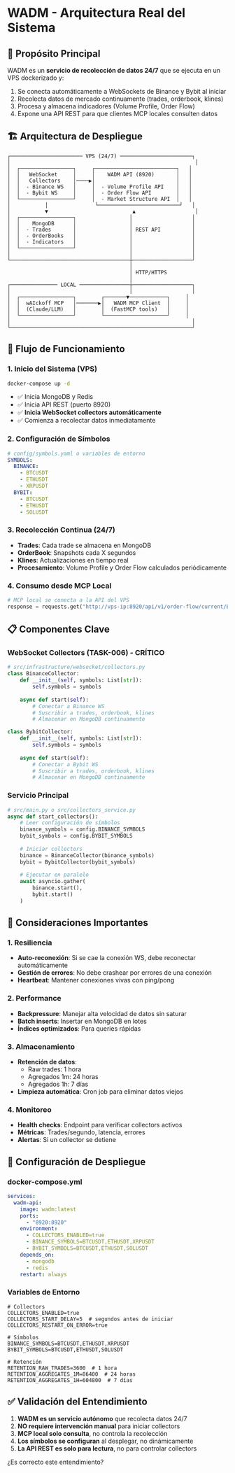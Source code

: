 # WADM - Arquitectura Real del Sistema

## 🎯 Propósito Principal
WADM es un **servicio de recolección de datos 24/7** que se ejecuta en un VPS dockerizado y:
1. Se conecta automáticamente a WebSockets de Binance y Bybit al iniciar
2. Recolecta datos de mercado continuamente (trades, orderbook, klines)
3. Procesa y almacena indicadores (Volume Profile, Order Flow)
4. Expone una API REST para que clientes MCP locales consulten datos

## 🏗️ Arquitectura de Despliegue

```
┌─────────────────────── VPS (24/7) ───────────────────────┐
│                                                           │
│  ┌─────────────────┐     ┌──────────────────────────┐   │
│  │   WebSocket     │     │    WADM API (8920)       │   │
│  │   Collectors    │────▶│                          │   │
│  │  - Binance WS   │     │  - Volume Profile API    │   │
│  │  - Bybit WS     │     │  - Order Flow API        │   │
│  └─────────────────┘     │  - Market Structure API  │   │
│           │               └──────────────────────────┘   │
│           ▼                           ▲                   │
│  ┌─────────────────┐                 │                   │
│  │    MongoDB      │                 │                   │
│  │  - Trades       │                 │ REST API          │
│  │  - OrderBooks   │                 │                   │
│  │  - Indicators   │                 │                   │
│  └─────────────────┘                 │                   │
│                                      │                   │
└──────────────────────────────────────┼───────────────────┘
                                       │
                                       │ HTTP/HTTPS
                                       │
┌─────────────── LOCAL ────────────────┼───────────────────┐
│                                      │                   │
│  ┌─────────────────┐        ┌───────▼────────────┐     │
│  │  wAIckoff MCP   │───────▶│   WADM MCP Client  │     │
│  │  (Claude/LLM)   │        │  (FastMCP tools)   │     │
│  └─────────────────┘        └────────────────────┘     │
│                                                          │
└──────────────────────────────────────────────────────────┘
```

## 🔄 Flujo de Funcionamiento

### 1. Inicio del Sistema (VPS)
```bash
docker-compose up -d
```
- ✅ Inicia MongoDB y Redis
- ✅ Inicia API REST (puerto 8920)
- ✅ **Inicia WebSocket collectors automáticamente**
- ✅ Comienza a recolectar datos inmediatamente

### 2. Configuración de Símbolos
```yaml
# config/symbols.yaml o variables de entorno
SYMBOLS:
  BINANCE:
    - BTCUSDT
    - ETHUSDT
    - XRPUSDT
  BYBIT:
    - BTCUSDT
    - ETHUSDT
    - SOLUSDT
```

### 3. Recolección Continua (24/7)
- **Trades**: Cada trade se almacena en MongoDB
- **OrderBook**: Snapshots cada X segundos
- **Klines**: Actualizaciones en tiempo real
- **Procesamiento**: Volume Profile y Order Flow calculados periódicamente

### 4. Consumo desde MCP Local
```python
# MCP local se conecta a la API del VPS
response = requests.get("http://vps-ip:8920/api/v1/order-flow/current/BTCUSDT")
```

## 📋 Componentes Clave

### WebSocket Collectors (TASK-006) - **CRÍTICO**
```python
# src/infrastructure/websocket/collectors.py
class BinanceCollector:
    def __init__(self, symbols: List[str]):
        self.symbols = symbols
        
    async def start(self):
        # Conectar a Binance WS
        # Suscribir a trades, orderbook, klines
        # Almacenar en MongoDB continuamente

class BybitCollector:
    def __init__(self, symbols: List[str]):
        self.symbols = symbols
        
    async def start(self):
        # Conectar a Bybit WS
        # Suscribir a trades, orderbook, klines
        # Almacenar en MongoDB continuamente
```

### Servicio Principal
```python
# src/main.py o src/collectors_service.py
async def start_collectors():
    # Leer configuración de símbolos
    binance_symbols = config.BINANCE_SYMBOLS
    bybit_symbols = config.BYBIT_SYMBOLS
    
    # Iniciar collectors
    binance = BinanceCollector(binance_symbols)
    bybit = BybitCollector(bybit_symbols)
    
    # Ejecutar en paralelo
    await asyncio.gather(
        binance.start(),
        bybit.start()
    )
```

## 🚨 Consideraciones Importantes

### 1. Resiliencia
- **Auto-reconexión**: Si se cae la conexión WS, debe reconectar automáticamente
- **Gestión de errores**: No debe crashear por errores de una conexión
- **Heartbeat**: Mantener conexiones vivas con ping/pong

### 2. Performance
- **Backpressure**: Manejar alta velocidad de datos sin saturar
- **Batch inserts**: Insertar en MongoDB en lotes
- **Índices optimizados**: Para queries rápidas

### 3. Almacenamiento
- **Retención de datos**: 
  - Raw trades: 1 hora
  - Agregados 1m: 24 horas
  - Agregados 1h: 7 días
- **Limpieza automática**: Cron job para eliminar datos viejos

### 4. Monitoreo
- **Health checks**: Endpoint para verificar collectors activos
- **Métricas**: Trades/segundo, latencia, errores
- **Alertas**: Si un collector se detiene

## 🔧 Configuración de Despliegue

### docker-compose.yml
```yaml
services:
  wadm-api:
    image: wadm:latest
    ports:
      - "8920:8920"
    environment:
      - COLLECTORS_ENABLED=true
      - BINANCE_SYMBOLS=BTCUSDT,ETHUSDT,XRPUSDT
      - BYBIT_SYMBOLS=BTCUSDT,ETHUSDT,SOLUSDT
    depends_on:
      - mongodb
      - redis
    restart: always
```

### Variables de Entorno
```env
# Collectors
COLLECTORS_ENABLED=true
COLLECTORS_START_DELAY=5  # segundos antes de iniciar
COLLECTORS_RESTART_ON_ERROR=true

# Símbolos
BINANCE_SYMBOLS=BTCUSDT,ETHUSDT,XRPUSDT
BYBIT_SYMBOLS=BTCUSDT,ETHUSDT,SOLUSDT

# Retención
RETENTION_RAW_TRADES=3600  # 1 hora
RETENTION_AGGREGATES_1M=86400  # 24 horas
RETENTION_AGGREGATES_1H=604800  # 7 días
```

## ✅ Validación del Entendimiento

1. **WADM es un servicio autónomo** que recolecta datos 24/7
2. **NO requiere intervención manual** para iniciar collectors
3. **MCP local solo consulta**, no controla la recolección
4. **Los símbolos se configuran** al desplegar, no dinámicamente
5. **La API REST es solo para lectura**, no para controlar collectors

¿Es correcto este entendimiento?
